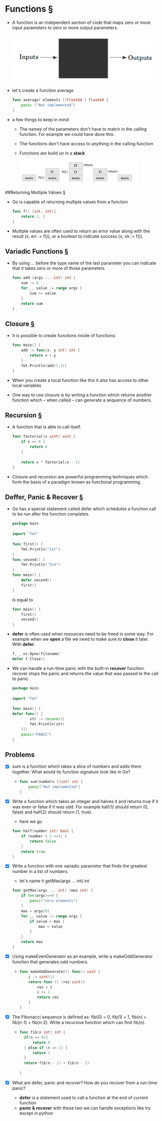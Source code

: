 # Functions [§](https://www.golang-book.com/books/intro/7) 

- A function is an independent section of code that maps zero or more input parameters to zero or more output parameters. 

    ![function](./function.png)
-  let's create a function average 
    ```go
    func average( elements []float64 ) float64 {
        panic ("Not implemented")
    }
    ```
- a few things to keep in mind
    - The names of the parameters don't have to match in the calling function. For example we could have done this:
    - The functions don't have access to anything in the calling function
    - Functions are build un in a **stack**

        ![stack](./stack.png)

##Returning Multiple Values [§](https://www.golang-book.com/books/intro/7#section2) 

- Go is capable of returning multiple values from a function

    ```go
    func f() (int, int){
        return 1, 2
    }
    ```
- Multiple values are often used to return an error value along with the result (x, err := f()), or a boolean to indicate success (x, ok := f()).

## Variadic Functions [§](https://www.golang-book.com/books/intro/7#section3)

- By using ... before the type name of the last parameter you can indicate that it takes zero or more of those parameters.
    ```go
    func add (args ... int) int {
        sum := 0
        for _, value := range args {
            sum += value
        }
        return sum
    }
    ```

## Closure [§](https://www.golang-book.com/books/intro/7#section4)
- It is possible to create functions inside of functions:
    ```go
    func main() {
        add := func(x, y int) int {
            return x + y
        }
        fmt.Println(add(1,1))
    }
    ```
- When you create a local function like this it also has access to other local variables

- One way to use closure is by writing a function which returns another function which – when called – can generate a sequence of numbers. 


## Recursion [§](https://www.golang-book.com/books/intro/7#section5)
 - A function that is able to call itself.
       
    ```go
    func factorial(x uint) uint {
        if x == 0 {
            return 0
        }

        return x * factorial(x - 1)
    }
    ```
- Closure and recursion are powerful programming techniques which form the basis of a paradigm known as functional programming. 

## Deffer, Panic & Recover [§](https://www.golang-book.com/books/intro/7#section6)

- Go has a special statement called defer which schedules a function call to be run after the function completes.
    ```go
    package main

    import "fmt"

    func first() {
        fmt.Println("1st")
    }
    func second() {
        fmt.Println("2nd")
    }
    func main() {
        defer second()
        first()
    }
    ```
    is equal to 

    ```go
    func main() {
        first()
        second()
    }
    ```
- **defer** is often used when resources need to be freed in some way. For example when we **open** a file we need to make sure to **close** it later. With **defer**:
    ```go
    f, _ os.Opne(filename)
    defer f.Close()
    ```

- We can handle a run-time panic with the built-in **recover** function. recover stops the panic and returns the value that was passed to the call to panic

    ```go
    package main

    import "fmt"

    func main() {
    defer func() {
            str := recover()
            fmt.Println(str)
        }()
        panic("PANIC")
    }
    ```
## Problems
- [x] sum is a function which takes a slice of numbers and adds them together. What would its function signature look like in Go?
    - ```go
      func sum(numbers []int) int {
          panic("Not implemented")
      }  
      ```

- [x] Write a function which takes an integer and halves it and returns true if it was even or false if it was odd. For example half(1) should return (0, false) and half(2) should return (1, true).
    - here we go
    ```go
    func half(number int) bool {
        if (number % 2 ==1) {
            return false
        }
        return true
    }
    ```

- [x] Write a function with one variadic parameter that finds the greatest number in a list of numbers.
    - let's name it getMax(args ... int) int
    ```go
    func getMax(args ... int) (max int) {
        if len(args)==0 {
            panic("zero elements")
        }
        max = args[0]
        for _, value := range args {
            if value > max {
                max = value
            }
        }
        return max
    }
    ```

- [x] Using makeEvenGenerator as an example, write a makeOddGenerator function that generates odd numbers.
    - ```go
      func makeOddGenerator() func() uint {
          i := uint(1)
          return func () (rez uint){
              rez = i
              i += 2
              return rez
          }
      }
      ```
- [x] The Fibonacci sequence is defined as: fib(0) = 0, fib(1) = 1, fib(n) = fib(n-1) + fib(n-2). Write a recursive function which can find fib(n).
    - ```go
      func fib(n int) int {
        if(n == 0){
            return 0
        } else if (n == 1) {
            return 1
        }
        return fib(n - 1) + fib(n - 2)
          
      }
      ```

- [x] What are defer, panic and recover? How do you recover from a run-time panic? 
    - **defer** is a statement used to call a function at the end of current function
    - **panic & recover** with these two we can handle exceptions like try except in python